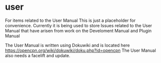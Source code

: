 # user
For items related to the User Manual
This is just a placeholder for convenience.
Currently it is being used to store Issues related to the 
User Manual that have arisen from work on the Develoment Manual and Plugin Manual

The User Manual is written using Dokuwiki and is located here
https://opencpn.org/wiki/dokuwiki/doku.php?id=opencpn
The User Manual also needs a facelift and update.
